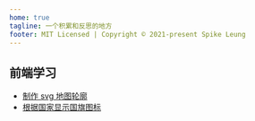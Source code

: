 ```yaml
---
home: true
tagline: 一个积累和反思的地方
footer: MIT Licensed | Copyright © 2021-present Spike Leung
---
```


## 前端学习
- [制作 svg 地图轮廓](/blog/front-end/make-custom-svg-map.html)
- [根据国家显示国旗图标](/blog/front-end/how-to-show-country-flag.html)

<!-- ## 随想 -->
<!-- - [首页](/journey/README.md) -->
